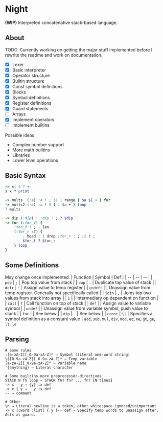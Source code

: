 # Night
**(WIP)** Interpreted concatenative stack-based language.

## About
TODO. Currently working on getting the major stuff implemented before I rewrite the readme and work on documentation.

- [x] Lexer
- [x] Basic interpreter
- [x] Operator structure
- [x] Builtin structure
- [x] Const symbol definitions
- [x] Blocks
- [x] Symbol definitions
- [x] Register definitions
- [x] Guard statements
- [ ] Arrays
- [x] Implement operators
- [ ] Implement builtins

Possible ideas
- Complex number support
- More math builtins
- Libraries
- Lower level operations

## Basic Syntax
```ruby
-> x| 4 7 +
x x * print

-> mults  (:a) :a ! ; 11 1 range { $a $I + } for
-> mults2 (:a) :a ! 9 { . $a + } loop
7 mults

-> dip (:dip) : :dip ! ; ? $dip
-> for (:for_f) {
	:for_f ! ; . len
	(:for_r :I) {
		. head : 1 drop :for_r ! ; :I ! ;
		$for_f ? $for_r
	} loop
}
```

## Some Definitions
May change once implemented.
| Function | Symbol | Def |
| -- | -- | -- |
| `pop` | `;` | Pop top value from stack |
| `dup` | `.` | Duplicate top value of stack |
| `defr` | `!` | Assign value to temp register |
| `undefr` | | Unassign value from temp register. Generally not specifically called |
| `join` | `,` | Joins top two values from stack into array |
| `I` | | Intermediary op dependent on function |
| `call` | `?` | Call function on top of stack |
| `def` |  | Assign value to variable symbol |
| `undef` |  | Unassign value from variable symbol, push value to stack |
| `for` |  | See below |
| `dip` | `_` | See below |
| `const` | `\|` | Specifies a symbol definition as a constant value |
`add`, `sub`, `mul`, `div`, `mod`, `eq`, `ne`, `gt`, `ge`, `lt`, `le`

## Parsing
```
# Some rules
:[a-zA-Z][_0-9a-zA-Z]* ⇒ Symbol (literal one-word string)
\$[0-9a-zA-Z][_0-9a-zA-Z]* ⇒ Temp variable
[a-zA-Z][_0-9a-zA-Z]* ⇒ Variable name
'{anything} ⇒ Literal character

# Some builtins more preprocessor-directives
STACK N fn loop ⇒ STACK fn? fn? ... fn? [N times]
-> x   y ⇒ {y} :x def
-> x | y ⇒   y :x def
-- ⇒ comment

# Other
\n ⇒ Literal newline is a token, other whitespace ignored/unimportant
-> x (:word :list) { y }-- def ⇒ Specify temp words to unassign after. Acts as guard.
```
